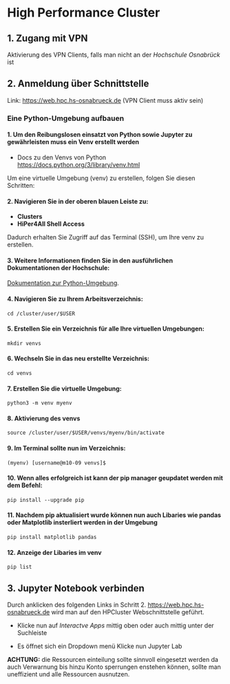 # High Performance Cluster


## 1. Zugang mit VPN
Aktivierung des VPN Clients, falls man nicht an der *Hochschule Osnabrück* ist

## 2. Anmeldung über Schnittstelle
Link: https://web.hpc.hs-osnabrueck.de (VPN Client muss aktiv sein)

### Eine Python-Umgebung aufbauen
#### 1. **Um den Reibungslosen einsatzt von Python sowie Jupyter zu gewährleisten muss ein Venv erstellt werden**

- Docs zu den Venvs von Python https://docs.python.org/3/library/venv.html

Um eine virtuelle Umgebung (venv) zu erstellen, folgen Sie diesen Schritten:


#### 2. **Navigieren Sie in der oberen blauen Leiste zu:**
   - **Clusters**
   - **HiPer4All Shell Access**

   Dadurch erhalten Sie Zugriff auf das Terminal (SSH), um Ihre venv zu erstellen.

#### 3. **Weitere Informationen finden Sie in den ausführlichen Dokumentationen der Hochschule:**
[Dokumentation zur Python-Umgebung](https://docs.hpc.hs-osnabrueck.de/de/pages/usage/web/apps/python/create-env.html).

#### 4. **Navigieren Sie zu Ihrem Arbeitsverzeichnis:**

`cd /cluster/user/$USER`
   
#### 5. **Erstellen Sie ein Verzeichnis für alle Ihre virtuellen Umgebungen:**

`mkdir venvs`

#### 6. **Wechseln Sie in das neu erstellte Verzeichnis:**

`cd venvs`

#### 7. **Erstellen Sie die virtuelle Umgebung:**

`python3 -m venv myenv`

#### 8. **Aktivierung des venvs**
    
`source /cluster/user/$USER/venvs/myenv/bin/activate`

#### 9. **Im Terminal sollte nun im Verzeichnis:**

`(myenv) [username@m10-09 venvs]$`

#### 10. **Wenn alles erfolgreich ist kann der pip manager geupdatet werden mit dem Befehl:**

`pip install --upgrade pip`

#### 11. **Nachdem pip aktualisiert wurde können nun auch Libaries wie pandas oder Matplotlib insterliert werden in der Umgebung**

`pip install matplotlib pandas`

#### 12. **Anzeige der Libaries im venv** 

`pip list` 




## 3. Jupyter Notebook verbinden
Durch anklicken des folgenden Links in Schritt 2. https://web.hpc.hs-osnabrueck.de wird man auf den HPCluster Webschnittstelle geführt.

- Klicke nun auf *Interactve Apps* mittig oben oder auch mittig unter der Suchleiste

-  Es öffnet sich ein Dropdown menü Klicke nun Jupyter Lab

**ACHTUNG:** die Ressourcen einteilung sollte sinnvoll eingesetzt werden da auch Verwarnung bis hinzu Konto sperrungen enstehen können, sollte man uneffizient und alle Ressourcen ausnutzen.